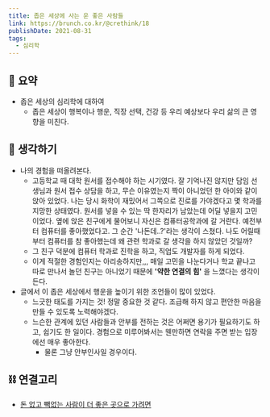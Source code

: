 ```yaml
---
title: 좁은 세상에 사는 운 좋은 사람들
link: https://brunch.co.kr/@crethink/18
publishDate: 2021-08-31  
tags:
  - 심리학
---
```


## 📝 요약 
- 좁은 세상의 심리학에 대하여  
  - 좁은 세상이 행복이나 행운, 직장 선택, 건강 등 우리 예상보다 우리 삶의 큰 영향을 미친다.

## 🤔 생각하기 
- 나의 경험을 떠올려본다.  
  - 고등학교 때 대학 원서를 접수해야 하는 시기였다. 잘 기억나진 않지만 담임 선생님과 원서 접수 상담을 하고, 무슨 이유였는지 짝이 아니었던 한 아이와 같이 앉아 있었다. 나는 당시 화학이 재밌어서 그쪽으로 진로를 가야겠다고 몇 학과를 지망한 상태였다. 원서를 넣을 수 있는 딱 한자리가 남았는데 어딜 넣을지 고민이었다. 옆에 앉은 친구에게 물어보니 자신은 컴퓨터공학과에 갈 거란다. 예전부터 컴퓨터를 좋아했었다고.  그 순간 '나돈데..?'라는 생각이 스쳤다. 나도 어릴때부터 컴퓨터를 참 좋아했는데 왜 관련 학과로 갈 생각을 하지 않았던 것일까?  
  - 그 친구 덕분에 컴퓨터 학과로 진학을 하고, 직업도 개발자를 하게 되었다. 
  - 이게 적절한 경험인지는 아리송하지만,,, 매일 고민을 나눈다거나 학교 끝나고 따로 만나서 놀던 친구는 아니었기 때문에 **'약한 연결의 힘'** 을 느꼈다는 생각이 든다. 
- 글에서 이 좁은 세상에서 행운을 높이기 위한 조언들이 많이 있었다.  
  - 느긋한 태도를 가지는 것! 정말 중요한 것 같다. 조급해 하지 않고 편안한 마음을 만들 수 있도록 노력해야겠다.  
  - 느슨한 관계에 있던 사람들과 안부를 전하는 것은 어쩌면 용기가 필요하기도 하고, 쉽기도 한 일이다. 경험으로 미루어봐서는 웬만하면 연락을 주면 받는 입장에선 매우 좋아한다. 
    - 물론 그냥 안부인사일 경우이다.   
## ⛓️ 연결고리 
- [돈 없고 빽없는 사람이 더 좋은 곳으로 가려면](https://tir.netlify.app/Life/lets-go-somewhere-better)
